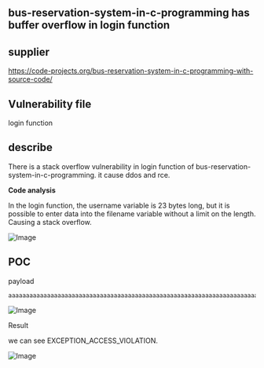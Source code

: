 ## bus-reservation-system-in-c-programming has  buffer overflow in login function
## supplier 

https://code-projects.org/bus-reservation-system-in-c-programming-with-source-code/

## Vulnerability file

login function

## describe

There is a stack overflow vulnerability in  login function of bus-reservation-system-in-c-programming. it cause ddos and rce.

**Code analysis**    

In the login function, the username variable is 23 bytes long, but it is possible to enter data into the filename variable without a limit on the length. Causing a stack overflow.

![Image](https://github.com/user-attachments/assets/40618405-d1ff-4aa8-8113-82c910a12484)

## POC

payload

```
aaaaaaaaaaaaaaaaaaaaaaaaaaaaaaaaaaaaaaaaaaaaaaaaaaaaaaaaaaaaaaaaaaaaaaaaaaaaaaaaaaaaaaaaaaaaaaaa
```

![Image](https://github.com/user-attachments/assets/55afa5f6-250d-4092-a961-873a38acd868)

Result

we can see EXCEPTION_ACCESS_VIOLATION.

![Image](https://github.com/user-attachments/assets/b32da8e8-df32-4d16-aed1-836bb24a50cc)
